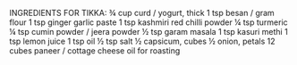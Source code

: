 INGREDIENTS
FOR TIKKA:
¾ cup curd / yogurt, thick
1 tsp besan / gram flour
1 tsp ginger garlic paste
1 tsp kashmiri red chilli powder
¼ tsp turmeric
¼ tsp cumin powder / jeera powder
½ tsp garam masala
1 tsp kasuri methi
1 tsp lemon juice
1 tsp oil
½ tsp salt
½ capsicum, cubes
½ onion, petals
12 cubes paneer / cottage cheese
oil for roasting